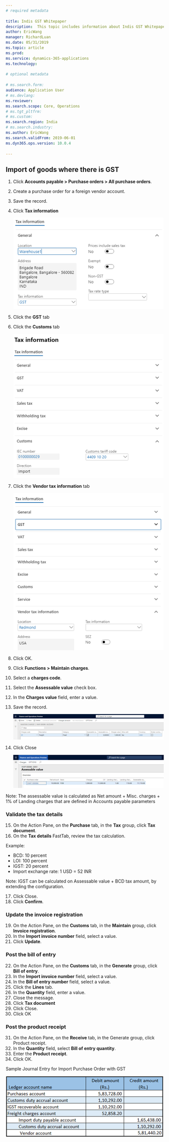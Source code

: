 ```yaml
---
# required metadata

title: Indis GST Whitepaper
description:  This topic includes information about Indis GST Whitepaper in Microsoft Dynamics 365 for Finance and Operations.
author: EricWang
manager: RichardLuan
ms.date: 05/31/2019
ms.topic: article
ms.prod: 
ms.service: dynamics-365-applications
ms.technology: 

# optional metadata

# ms.search.form: 
audience: Application User
# ms.devlang: 
ms.reviewer: 
ms.search.scope: Core, Operations
# ms.tgt_pltfrm: 
# ms.custom: 
ms.search.region: India
# ms.search.industry: 
ms.author: EricWang
ms.search.validFrom: 2019-06-01
ms.dyn365.ops.version: 10.0.4

---
```


## Import of goods where there is GST

1. Click **Accounts payable > Purchase orders > All purchase orders**.

2. Create a purchase order for a foreign vendor account.

3. Save the record.

4. Click **Tax information**

   ![](media/GST-Whitepaper/Capture2019052101.PNG)

5. Click the **GST** tab

6. Click the **Customs** tab

   ![](media/GST-Whitepaper/Capture2019052104.PNG)

7. Click the **Vendor tax information** tab

   ![](media/GST-Whitepaper/Capture2019052103.PNG)

8. Click OK.

9. Click **Functions > Maintain charges**.

10. Select a **charges code**.

11. Select the **Assessable value** check box.

12. In the **Charges value** field, enter a value.

13. Save the record.

    ![](media/GST-Whitepaper/Capture2019052105.PNG)

14. Click Close

    ![](media/GST-Whitepaper/Capture2019052106.PNG)

Note: The assessable value is calculated as Net amount + Misc. charges + 1% of Landing charges that are defined in Accounts payable parameters

### Validate the tax details

15. On the Action Pane, on the **Purchase** tab, in the **Tax** group, click **Tax document**.
16. On the **Tax details** FastTab, review the tax calculation.

Example:

- BCD: 10 percent
- LOI: 100 percent
- IGST: 20 percent
- Import exchange rate: 1 USD = 52 INR

Note: IGST can be calculated on Assessable value + BCD tax amount, by extending the configuration.

17. Click Close.
18. Click **Confirm**.

### Update the invoice registration

19. On the Action Pane, on the **Customs** tab, in the **Maintain** group, click **Invoice registration**.
20. In the **Import invoice number** field, select a value.
21. Click **Update**.

### Post the bill of entry

22. On the Action Pane, on the **Customs** tab, in the **Generate** group, click **Bill of entry**.
23. In the **Import invoice number** field, select a value.
24. In the **Bill of entry number** field, select a value.
25. Click the **Lines** tab.
26. In the **Quantity** field, enter a value.
27. Close the message.
28. Click **Tax document**
29. Click Close.
30. Click OK

### Post the product receipt

31. On the Action Pane, on the **Receive** tab, in the Generate group, click Product receipt.
32. In the **Quantity** field, select **Bill of entry quantity**.
33. Enter the **Product receipt**.
34. Click OK.

Sample Journal Entry for Import Purchase Order with GST

![](media/GST-Whitepaper/Annotation-2019-05-20-165539.png)
